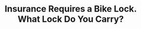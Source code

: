 ---
layout: community
category: community
title: "Insurance Requires a Bike Lock. What Lock Do You Carry?"
description: "What locks are folks carrying, insurance generally demands sold secure gold and they weigh a ton!  I favour the Kryptonite cable keyed lock , locking qr skewers ( pinhead or similar ) ... bike mainly at risk overnight and also tend to tether it to my tent."
isTopLevel: false
isSingleLevel: false
isArticle: false
datePublished: 2022-06-19 14:44:00 +0300
dateModified: 2022-06-19 14:44:00 +0300
published: false
---